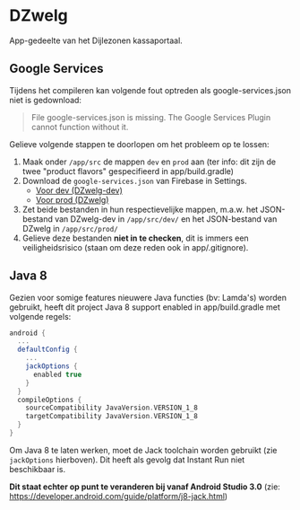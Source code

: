 # DZwelg
App-gedeelte van het Dijlezonen kassaportaal.

## Google Services
Tijdens het compileren kan volgende fout optreden als google-services.json niet is gedownload: 
> File google-services.json is missing. The Google Services Plugin cannot function without it.

Gelieve volgende stappen te doorlopen om het probleem op te lossen:
1. Maak onder `/app/src` de mappen `dev` en `prod` aan (ter info: dit zijn de twee "product flavors" gespecifieerd in app/build.gradle)
2. Download de `google-services.json` van Firebase in Settings.
    - [Voor dev (DZwelg-dev)](https://console.firebase.google.com/project/dzwelg-dev/settings/general/android:be.dijlezonen.dzwelg.dev)
    - [Voor prod (DZwelg)](https://console.firebase.google.com/project/dzwelg-b1f15/settings/general/android:be.dijlezonen.dzwelg)
3. Zet beide bestanden in hun respectievelijke mappen, m.a.w. het JSON-bestand van DZwelg-dev in `/app/src/dev/` en het JSON-bestand van DZwelg in `/app/src/prod/`
4. Gelieve deze bestanden **niet in te checken**, dit is immers een veiligheidsrisico (staan om deze reden ook in app/.gitignore).

## Java 8
Gezien voor somige features nieuwere Java functies (bv: Lamda's) worden gebruikt, heeft dit project Java 8 support enabled in app/build.gradle met volgende regels:
```gradle
android {
  ...
  defaultConfig {
    ...
    jackOptions {
      enabled true
    }
  }
  compileOptions {
    sourceCompatibility JavaVersion.VERSION_1_8
    targetCompatibility JavaVersion.VERSION_1_8
  }
}
```
Om Java 8 te laten werken, moet de Jack toolchain worden gebruikt (zie `jackOptions` hierboven). Dit heeft als gevolg dat Instant Run niet beschikbaar is.

**Dit staat echter op punt te veranderen bij vanaf Android Studio 3.0** (zie: https://developer.android.com/guide/platform/j8-jack.html)
